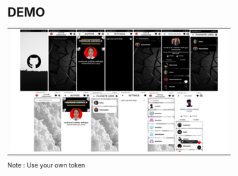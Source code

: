 # DEMO
<table>

  <tr>
    <td><img src="demo.png"></td>

  </tr>
 </table>


 Note : Use your own token
